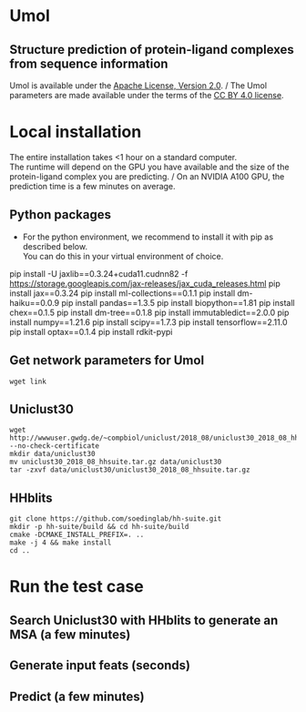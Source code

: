 # Umol
## Structure prediction of protein-ligand complexes from sequence information


Umol is available under the [Apache License, Version 2.0](http://www.apache.org/licenses/LICENSE-2.0). /
The Umol parameters are made available under the terms of the [CC BY 4.0 license](https://creativecommons.org/licenses/by/4.0/legalcode).


# Local installation

The entire installation takes <1 hour on a standard computer. \
The runtime will depend on the GPU you have available and the size of the protein-ligand complex
you are predicting. /
On an NVIDIA A100 GPU, the prediction time is a few minutes on average.


## Python packages
* For the python environment, we recommend to install it with pip as described below. \
You can do this in your virtual environment of choice.

pip install -U jaxlib==0.3.24+cuda11.cudnn82 -f https://storage.googleapis.com/jax-releases/jax_cuda_releases.html
pip install jax==0.3.24
pip install ml-collections==0.1.1
pip install dm-haiku==0.0.9
pip install pandas==1.3.5
pip install biopython==1.81
pip install chex==0.1.5
pip install dm-tree==0.1.8
pip install immutabledict==2.0.0
pip install numpy==1.21.6
pip install scipy==1.7.3
pip install tensorflow==2.11.0
pip install optax==0.1.4
pip install rdkit-pypi


## Get network parameters for Umol

```
wget link
```


## Uniclust30

```
wget http://wwwuser.gwdg.de/~compbiol/uniclust/2018_08/uniclust30_2018_08_hhsuite.tar.gz --no-check-certificate
mkdir data/uniclust30
mv uniclust30_2018_08_hhsuite.tar.gz data/uniclust30
tar -zxvf data/uniclust30/uniclust30_2018_08_hhsuite.tar.gz
```

## HHblits
```
git clone https://github.com/soedinglab/hh-suite.git
mkdir -p hh-suite/build && cd hh-suite/build
cmake -DCMAKE_INSTALL_PREFIX=. ..
make -j 4 && make install
cd ..
```

# Run the test case

## Search Uniclust30 with HHblits to generate an MSA (a few minutes)

## Generate input feats (seconds)

## Predict (a few minutes)